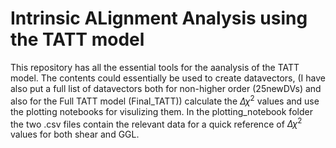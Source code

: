 # Intrinsic ALignment Analysis using the TATT model

This repository has all the essential tools for the aanalysis of the TATT model. The contents could essentially be used to create datavectors, (I have also put a full list of datavectors both for non-higher order (25newDVs) and also for the Full TATT model (Final_TATT)) calculate the $\Delta \chi^2$ values and use the plotting notebooks for visulizing them. In the plotting_notebook folder the two .csv files contain the relevant data for a quick reference of $\Delta \chi^2$ values for both shear and GGL.
